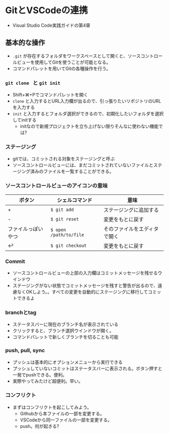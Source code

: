 # GitとVSCodeの連携
- Visual Studio Code実践ガイドの第4章

## 基本的な操作
- `.git` が存在するフォルダをワークスペースとして開くと、ソースコントロールビューを使用してGitを使うことが可能となる。
- コマンドパレットを用いてGitの各種操作を行う。

### `git clone ` と `git init`
- Shift+⌘+Pでコマンドパレットを開く
- `clone` と入力するとURL入力欄が出るので、引っ張りたいリポジトリのURLを入力する
- `init` と入力するとフォルダ選択ができるので、初期化したいフォルダを選択してinitする
  - initなので新規プロジェクトを立ち上げない限りそんなに使わない機能では?

### ステージング
- gitでは、コミットされる対象をステージングと呼ぶ
- ソースコントロールビューには、まだコミットされていないファイルとステージング済みのファイルを一覧することができる。

### ソースコントロールビューのアイコンの意味
|ボタン|シェルコマンド|意味|
| ---- | ---- | ---- |
|  +  |  `$ git add`  |ステージングに追加する|
|  -  |  `$ git reset`  |変更をもとに戻す|
|  ファイルっぽいやつ  | `$ open /path/to/file` |そのファイルをエディタで開く|
|  ↩  |  `$ git checkout`|変更をもとに戻す|

### Commit
- ソースコントロールビューの上部の入力欄はコミットメッセージを残せるウインドウ
- ステージングがない状態でコミットメッセージを残すと警告が出るので、遠慮なくOKしよう。。すべての変更を自動的にステージングに移行してコミットできるよ

### branchとtag
- ステータスバーに現在のブランチ名が表示されている
- クリックすると、ブランチ選択ウインドウが開く。
- コマンドパレットで新しくブランチを切ることも可能

### push, pull, sync
- プッシュは基本的にオプションメニューから実行できる
- プッシュしていないコミットはステータスバーに表示される。ボタン押すと一発でpushできる。便利。
- 実際やってみたけど超便利。早い。

### コンフリクト
- まずはコンフリクトを起こしてみよう。
  - Githubから本ファイルの一部を変更する。
  - VSCodeから同一ファイルの一部を変更する。
  - push。何が起きる?
